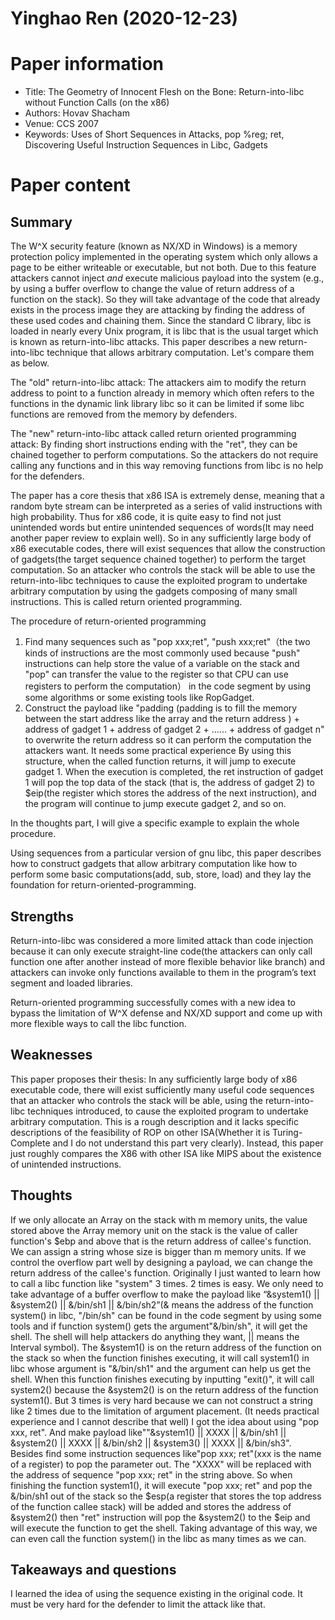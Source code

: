 # Yinghao Ren (2020-12-23)
# Paper information
- Title: The Geometry of Innocent Flesh on the Bone: Return-into-libc without Function Calls (on the x86)
- Authors: Hovav Shacham
- Venue: CCS 2007
- Keywords: Uses of Short Sequences in Attacks, pop %reg; ret, Discovering Useful Instruction Sequences in Libc, Gadgets

# Paper content
## Summary
The W^X security feature (known as NX/XD in Windows) is a memory protection policy implemented in the operating system which only allows a page to be either writeable or executable, but not both. Due to this feature attackers cannot inject _and_ execute malicious payload into the system (e.g., by using a buffer overflow to change the value of return address of a function on the stack). So they will take advantage of the code that already exists in the process image they are attacking by finding the address of these used codes and chaining them. Since the standard C library, libc is loaded in nearly every Unix program, it is libc that is the usual target which is known as return-into-libc attacks. 
This paper describes a new return-into-libc technique that allows arbitrary computation. Let's compare them as below.

The "old" return-into-libc attack:
The attackers aim to modify the return address to point to a function already in memory which often refers to the functions in the dynamic link library libc so it can be limited if some libc functions are removed from the memory by defenders. 

The "new" return-into-libc attack called return oriented programming attack:
By finding short instructions ending with the "ret", they can be chained together to perform computations. So the attackers do not require calling any functions and in this way removing functions from libc is no help for the defenders.

The paper has a core thesis that x86 ISA is extremely dense, meaning that a random byte stream can be interpreted as a series of valid instructions with high probability. Thus for x86 code,  it is quite easy to find not just unintended words but entire unintended sequences of words(It may need another paper review to explain well). So in any sufficiently large body of x86 executable codes, there will exist sequences that allow the construction of gadgets(the target sequence chained together) to perform the target computation. So an attacker who controls the stack will be able to use the return-into-libc techniques to cause the exploited program to undertake arbitrary computation by using the gadgets composing of many small instructions. This is called return oriented programming.

The procedure of return-oriented programming
1. Find many sequences such as "pop xxx;ret", "push xxx;ret"（the two kinds of instructions are the most commonly used because "push" instructions can help store the value of a variable on the stack and "pop" can transfer the value to the register so that CPU can use registers to perform the computation） in the code segment by using some algorithms or some existing tools like RopGadget. 
2. Construct the payload like "padding (padding is to fill the memory between the start address like the array and the return address ) + address of gadget 1 + address of gadget 2 + ...... + address of gadget n" to overwrite the return address so it can perform the computation the attackers want. It needs some practical experience
By using this structure, when the called function returns, it will jump to execute gadget 1. When the execution is completed, the ret instruction of gadget 1 will pop the top data of the stack (that is, the address of gadget 2) to $eip(the register which stores the address of the next instruction), and the program will continue to jump execute gadget 2, and so on.

In the thoughts part, I will give a specific example to explain the whole procedure.

Using sequences from a particular version of gnu libc, this paper describes how to construct gadgets that allow arbitrary computation like how to perform some basic computations(add, sub, store, load) and they lay the foundation for return-oriented-programming.

## Strengths
Return-into-libc was considered a more limited attack than code injection because it can only execute straight-line code(the attackers can only call function one after another instead of more flexible behavior like branch) and attackers can invoke only functions available to them in the program’s text segment and loaded libraries. 

Return-oriented programming successfully comes with a new idea to bypass the limitation of  W^X defense and NX/XD support and come up with more flexible ways to call the libc function.
​
## Weaknesses
This paper proposes their thesis: 
In any sufficiently large body of x86 executable code, there will exist sufficiently many useful code sequences that an attacker who controls the stack will be able, using the return-into-libc techniques introduced, to cause the exploited program to undertake arbitrary computation.
This is a rough description and it lacks specific descriptions of the feasibility of ROP on other ISA(Whether it is Turing-Complete and I do not understand this part very clearly). Instead, this paper just roughly compares the X86 with other ISA like MIPS about the existence of unintended instructions.
​
## Thoughts
If we only allocate an Array on the stack with m memory units, the value stored above the Array memory unit on the stack is the value of caller function's $ebp and above that is the return address of callee's function. We can assign a string whose size is bigger than m memory units. If we control the overflow part well by designing a payload, we can change the return address of the callee's function. Originally I just wanted to learn how to call a libc function like "system" 3 times. 2 times is easy. We only need to take advantage of a buffer overflow to make the payload like “&system1() || &system2() || &/bin/sh1 || &/bin/sh2”(& means the address of the function system() in libc, "/bin/sh" can be found in the code segment by using some tools and if function system() gets the argument"&/bin/sh", it will get the shell.  The shell will help attackers do anything they want, || means the Interval symbol). The &system1() is on the return address of the function on the stack so when the function finishes executing, it will call system1() in libc whose argument is "&/bin/sh1" and the argument can help us get the shell. When this function finishes executing by inputting "exit()", it will call system2() because the &system2() is on the return address of the function system1().  But 3 times is very hard because we can not construct a string like 2 times due to the limitation of argument placement. (It needs practical experience and I cannot describe that well)
I got the idea about using "pop xxx, ret". And make payload like""&system1() || XXXX || &/bin/sh1 || &system2() || XXXX || &/bin/sh2 || &system3() || XXXX || &/bin/sh3". Besides find some instruction sequences like"pop xxx; ret"(xxx is the name of a register) to pop the parameter out. The "XXXX" will be replaced with the address of sequence "pop xxx; ret" in the string above. So when finishing the function system1(), it will execute "pop xxx; ret" and pop the &/bin/sh1 out of the stack so the $esp(a register that stores the top address of the function callee stack) will be added and stores the address of  &system2() then "ret" instruction will pop the &system2() to the $eip and will execute the function to get the shell. Taking advantage of this way, we can even call the function system() in the libc as many times as we can.

## Takeaways and questions
I learned the idea of using the sequence existing in the original code. It must be very hard for the defender to limit the attack like that.

